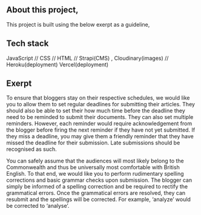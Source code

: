 ## About this project,
This project is built using the below exerpt as a guideline,

## Tech stack
JavaScript // CSS // HTML // Strapi(CMS) , Cloudinary(images) // Heroku(deployment) Vercel(deployment) 

## Exerpt
To ensure that bloggers stay on their respective schedules, we would like you to allow them to set regular deadlines for submitting their articles. They should also be able to set their how much time before the deadline they need to be reminded to submit their documents. They can also set multiple reminders. However, each reminder would require acknowledgement from the blogger before firing the next reminder if they have not yet submitted. If they miss a deadline, you may give them a friendly reminder that they have missed the deadline for their submission. Late submissions should be recognised as such.

You can safely assume that the audiences will most likely belong to the Commonwealth and thus be universally most comfortable with British English. To that end, we would like you to perform rudimentary spelling corrections and basic grammar checks upon submission. The blogger can simply be informed of a spelling correction and be required to rectify the grammatical errors. Once the grammatical errors are resolved, they can resubmit and the spellings will be corrected. For example, ‘analyze’ would be corrected to ‘analyse’.
